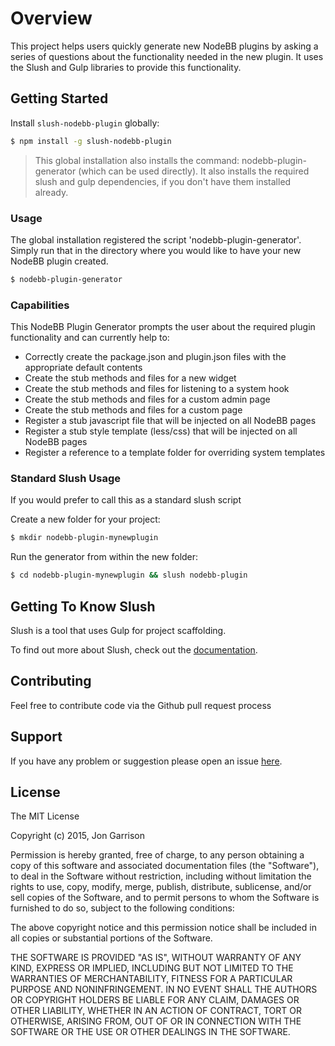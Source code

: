 # Overview 

This project helps users quickly generate new NodeBB plugins by asking a series of questions about the 
functionality needed in the new plugin.  It uses the Slush and Gulp libraries to provide this functionality.

## Getting Started

Install `slush-nodebb-plugin` globally:

```bash
$ npm install -g slush-nodebb-plugin
```

> This global installation also installs the command: nodebb-plugin-generator (which can be used directly).  It
> also installs the required slush and gulp dependencies, if you don't have them installed already.

### Usage

The global installation registered the script 'nodebb-plugin-generator'.  Simply run that in the directory where you
would like to have your new NodeBB plugin created.  

```bash
$ nodebb-plugin-generator
```

### Capabilities

This NodeBB Plugin Generator prompts the user about the required plugin functionality and can currently help to:

* Correctly create the package.json and plugin.json files with the appropriate default contents
* Create the stub methods and files for a new widget
* Create the stub methods and files for listening to a system hook
* Create the stub methods and files for a custom admin page
* Create the stub methods and files for a custom page
* Register a stub javascript file that will be injected on all NodeBB pages
* Register a stub style template (less/css) that will be injected on all NodeBB pages
* Register a reference to a template folder for overriding system templates

### Standard Slush Usage

If you would prefer to call this as a standard slush script

Create a new folder for your project:

```bash
$ mkdir nodebb-plugin-mynewplugin
```

Run the generator from within the new folder:

```bash
$ cd nodebb-plugin-mynewplugin && slush nodebb-plugin
```

## Getting To Know Slush

Slush is a tool that uses Gulp for project scaffolding.

To find out more about Slush, check out the [documentation](https://github.com/slushjs/slush).

## Contributing

Feel free to contribute code via the Github pull request process

## Support
If you have any problem or suggestion please open an issue [here](https://github.com/jongarrison/slush-nodebb-plugin/issues).

## License 

The MIT License

Copyright (c) 2015, Jon Garrison

Permission is hereby granted, free of charge, to any person
obtaining a copy of this software and associated documentation
files (the "Software"), to deal in the Software without
restriction, including without limitation the rights to use,
copy, modify, merge, publish, distribute, sublicense, and/or sell
copies of the Software, and to permit persons to whom the
Software is furnished to do so, subject to the following
conditions:

The above copyright notice and this permission notice shall be
included in all copies or substantial portions of the Software.

THE SOFTWARE IS PROVIDED "AS IS", WITHOUT WARRANTY OF ANY KIND,
EXPRESS OR IMPLIED, INCLUDING BUT NOT LIMITED TO THE WARRANTIES
OF MERCHANTABILITY, FITNESS FOR A PARTICULAR PURPOSE AND
NONINFRINGEMENT. IN NO EVENT SHALL THE AUTHORS OR COPYRIGHT
HOLDERS BE LIABLE FOR ANY CLAIM, DAMAGES OR OTHER LIABILITY,
WHETHER IN AN ACTION OF CONTRACT, TORT OR OTHERWISE, ARISING
FROM, OUT OF OR IN CONNECTION WITH THE SOFTWARE OR THE USE OR
OTHER DEALINGS IN THE SOFTWARE.

